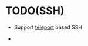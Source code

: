 # TODO(SSH)

- Support [teleport][teleport] based SSH

- [teleport]: https://goteleport.com/docs/enroll-resources/server-access/openssh/openssh-agentless/
